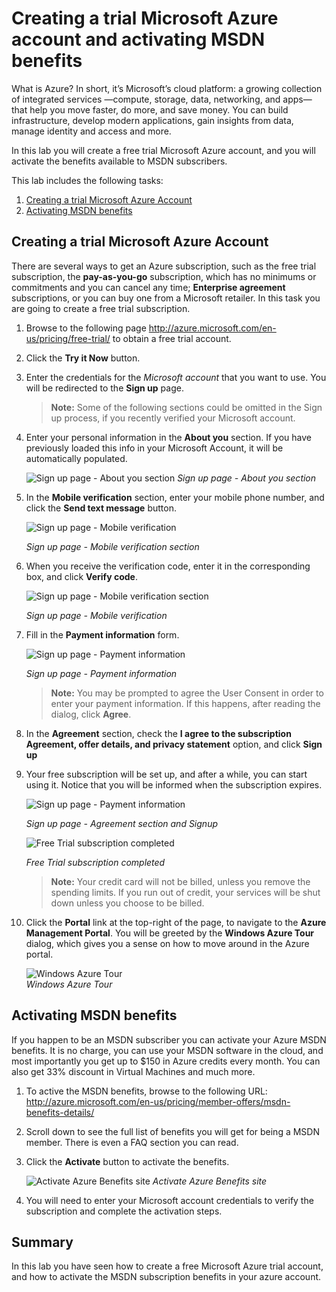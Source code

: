 ﻿Creating a trial Microsoft Azure account and activating MSDN benefits
===================================================================

What is Azure? In short, it’s Microsoft’s cloud platform: a growing collection of integrated services —compute, storage, data, networking, and apps— that help you move faster, do more, and save money. You can build infrastructure, develop modern applications, gain insights from data, manage identity and access and more.

In this lab you will create a free trial Microsoft Azure account, and you will activate the benefits available to MSDN subscribers.

This lab includes the following tasks:

1. [Creating a trial Microsoft Azure Account](#Task1)
1. [Activating MSDN benefits](#Task2)

<a name="Task1"></a>
## Creating a trial Microsoft Azure Account

There are several ways to get an Azure subscription, such as the free trial subscription, the **pay-as-you-go** subscription, which has no minimums or commitments and you can cancel any time; **Enterprise agreement** subscriptions, or you can buy one from a Microsoft retailer. In this task you are going to create a free trial subscription.

1. Browse to the following page http://azure.microsoft.com/en-us/pricing/free-trial/ to obtain a free trial account.
2. Click the **Try it Now** button.
3. Enter the credentials for the _Microsoft account_ that you want to use. You will be redirected to the **Sign up** page.

	> **Note:** Some of the following sections could be omitted in the Sign up process, if you recently verified your Microsoft account.

4. Enter your personal information in the **About you** section. If you have previously loaded this info in your Microsoft Account, it will be automatically populated.

	![Sign up page - About you section](images/signup1.png?raw=true)
	_Sign up page - About you section_
	
5. In the **Mobile verification** section, enter your mobile phone number, and click the **Send text message** button.

	![Sign up page - Mobile verification](images/signup_mobileverification.png?raw=true)
	
	_Sign up page - Mobile verification section_

6. When you receive the verification code, enter it in the corresponding box, and click **Verify code**.

	![Sign up page - Mobile verification section](images/signup_verifycode.png?raw=true)

	_Sign up page - Mobile verification_
	
7. Fill in the **Payment information** form.

	![Sign up page - Payment information](images/signup_payment.png?raw=true)

	_Sign up page - Payment information_
	
	> **Note:** You may be prompted to agree the User Consent in order to enter your payment information. If this happens, after reading the dialog, click **Agree**.

8. In the **Agreement** section, check the **I agree to the subscription Agreement, offer details, and privacy statement** option, and click **Sign up**

9. Your free subscription will be set up, and after a while, you can start using it. Notice that you will be informed when the subscription expires.

	![Sign up page - Payment information](images/signup_agree.png?raw=true)

	_Sign up page - Agreement section and Signup_

	![Free Trial subscription completed](images/signup8.png?raw=true)

	_Free Trial subscription completed_
	
	> **Note:** Your credit card will not be billed, unless you remove the spending limits. If you run out of credit, your services will be shut down unless you choose to be billed.
	
10. Click the **Portal** link at the top-right of the page, to navigate to the **Azure Management Portal**. You will be greeted by the **Windows Azure Tour** dialog, which gives you a sense on how to move around in the Azure portal.

	![Windows Azure Tour](images/AzureTour.png?raw=true)  
	_Windows Azure Tour_  
	
<a name="Task2"></a>
## Activating MSDN benefits
If you happen to be an MSDN subscriber you can activate your Azure MSDN benefits. It is no charge, you can use your MSDN software in the cloud, and most importantly you get up to $150 in Azure credits every month. You can also get 33% discount in Virtual Machines and much more. 

1. To active the MSDN benefits, browse to the following URL: http://azure.microsoft.com/en-us/pricing/member-offers/msdn-benefits-details/
2. Scroll down to see the full list of benefits you will get for being a MSDN member. There is even a FAQ section you can read.
3. Click the **Activate** button to activate the benefits.

	![Activate Azure Benefits site](images/azure-benefits.png?raw=true)
	_Activate Azure Benefits site_
	
4. You will need to enter your Microsoft account credentials to verify the subscription and complete the activation steps.

<a name="Summary"></a>
## Summary

In this lab you have seen how to create a free Microsoft Azure trial account, and how to activate the MSDN subscription benefits in your azure account. 